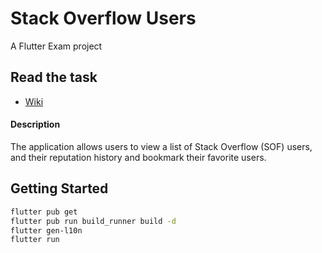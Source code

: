 # Stack Overflow Users

A Flutter Exam project

## Read the task

- [Wiki](https://github.com/Dimoshka/Stack-Overflow-Users/wiki)

#### Description

The application allows users to view a list of Stack Overflow (SOF) users, and their reputation history and bookmark their favorite users.

## Getting Started

```bash
flutter pub get
flutter pub run build_runner build -d
flutter gen-l10n
flutter run
```